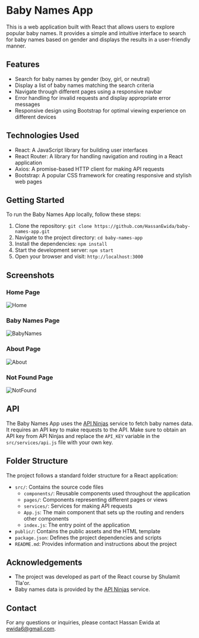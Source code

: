 # Baby Names App

This is a web application built with React that allows users to explore popular baby names. It provides a simple and intuitive interface to search for baby names based on gender and displays the results in a user-friendly manner.

## Features

- Search for baby names by gender (boy, girl, or neutral)
- Display a list of baby names matching the search criteria
- Navigate through different pages using a responsive navbar
- Error handling for invalid requests and display appropriate error messages
- Responsive design using Bootstrap for optimal viewing experience on different devices

## Technologies Used

- React: A JavaScript library for building user interfaces
- React Router: A library for handling navigation and routing in a React application
- Axios: A promise-based HTTP client for making API requests
- Bootstrap: A popular CSS framework for creating responsive and stylish web pages

## Getting Started

To run the Baby Names App locally, follow these steps:

1. Clone the repository: `git clone https://github.com/HassanEwida/baby-names-app.git`
2. Navigate to the project directory: `cd baby-names-app`
3. Install the dependencies: `npm install`
4. Start the development server: `npm start`
5. Open your browser and visit: `http://localhost:3000`

## Screenshots

### Home Page

![Home](https://github.com/HassanEwida/baby-names/assets/43070175/a90d1889-a464-44bf-a3d1-b2da7b80087d)

### Baby Names Page

![BabyNames](https://github.com/HassanEwida/baby-names/assets/43070175/566c3d4b-85a2-44ca-8c86-d1ad75b1236a)

### About Page

![About](https://github.com/HassanEwida/baby-names/assets/43070175/68e812f5-aace-422c-b70e-27e7911af830)

### Not Found Page

![NotFound](https://github.com/HassanEwida/baby-names/assets/43070175/cc424bf6-413c-4ab6-b463-eceb10fa2e85)

## API

The Baby Names App uses the [API Ninjas](https://api-ninjas.com/) service to fetch baby names data. It requires an API key to make requests to the API. Make sure to obtain an API key from API Ninjas and replace the `API_KEY` variable in the `src/services/api.js` file with your own key.

## Folder Structure

The project follows a standard folder structure for a React application:

- `src/`: Contains the source code files
  - `components/`: Reusable components used throughout the application
  - `pages/`: Components representing different pages or views
  - `services/`: Services for making API requests
  - `App.js`: The main component that sets up the routing and renders other components
  - `index.js`: The entry point of the application
- `public/`: Contains the public assets and the HTML template
- `package.json`: Defines the project dependencies and scripts
- `README.md`: Provides information and instructions about the project

## Acknowledgements

- The project was developed as part of the React course by Shulamit Tla'or.
- Baby names data is provided by the [API Ninjas](https://api-ninjas.com/) service.

## Contact

For any questions or inquiries, please contact Hassan Ewida at [ewida6@gmail.com](mailto:ewida6@gmail.com).
